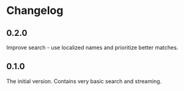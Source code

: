# Changelog

## 0.2.0

Improve search - use localized names and prioritize better matches.

## 0.1.0

The initial version. Contains very basic search and streaming.